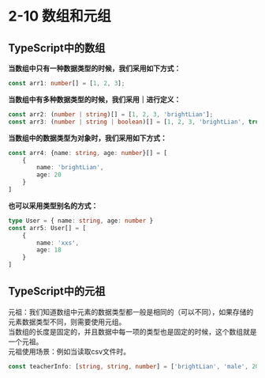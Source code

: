 # 2-10 数组和元组
## TypeScript中的数组
**当数组中只有一种数据类型的时候，我们采用如下方式：**
```typescript
const arr1: number[] = [1, 2, 3];
```
**当数组中有多种数据类型的时候，我们采用｜进行定义：**
```typescript
const arr2: (number | string)[] = [1, 2, 3, 'brightLian'];
const arr3: (number | string | boolean)[] = [1, 2, 3, 'brightLian', true]
```
**当数组中的数据类型为对象时，我们采用如下方式：**
```typescript
const arr4: {name: string, age: number}[] = [
    {
        name: 'brightLian',
        age: 20
    }
]
```
**也可以采用类型别名的方式：**
```typescript
type User = { name: string, age: number }
const arr5: User[] = [
    {
        name: 'xxs',
        age: 18
	}
]
```

## TypeScript中的元祖
元祖：我们知道数组中元素的数据类型都一般是相同的（可以不同），如果存储的元素数据类型不同，则需要使用元组。   
当数组的长度是固定的，并且数据中每一项的类型也是固定的时候，这个数组就是一个元祖。    
元祖使用场景：例如当读取csv文件时。
```typescript
const teacherInfo: [string, string, number] = ['brightLian', 'male', 20];
```
  